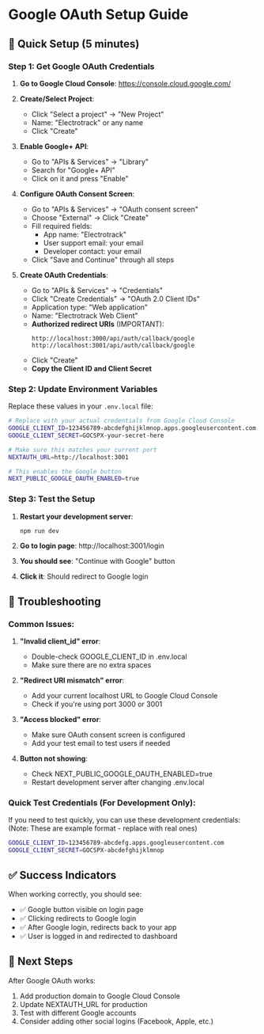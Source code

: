 # Google OAuth Setup Guide

## 🚀 Quick Setup (5 minutes)

### Step 1: Get Google OAuth Credentials

1. **Go to Google Cloud Console**: https://console.cloud.google.com/
2. **Create/Select Project**:
   - Click "Select a project" → "New Project"
   - Name: "Electrotrack" or any name
   - Click "Create"

3. **Enable Google+ API**:
   - Go to "APIs & Services" → "Library"
   - Search for "Google+ API"
   - Click on it and press "Enable"

4. **Configure OAuth Consent Screen**:
   - Go to "APIs & Services" → "OAuth consent screen"
   - Choose "External" → Click "Create"
   - Fill required fields:
     - App name: "Electrotrack"
     - User support email: your email
     - Developer contact: your email
   - Click "Save and Continue" through all steps

5. **Create OAuth Credentials**:
   - Go to "APIs & Services" → "Credentials"
   - Click "Create Credentials" → "OAuth 2.0 Client IDs"
   - Application type: "Web application"
   - Name: "Electrotrack Web Client"
   - **Authorized redirect URIs** (IMPORTANT):
     ```
     http://localhost:3000/api/auth/callback/google
     http://localhost:3001/api/auth/callback/google
     ```
   - Click "Create"
   - **Copy the Client ID and Client Secret**

### Step 2: Update Environment Variables

Replace these values in your `.env.local` file:

```bash
# Replace with your actual credentials from Google Cloud Console
GOOGLE_CLIENT_ID=123456789-abcdefghijklmnop.apps.googleusercontent.com
GOOGLE_CLIENT_SECRET=GOCSPX-your-secret-here

# Make sure this matches your current port
NEXTAUTH_URL=http://localhost:3001

# This enables the Google button
NEXT_PUBLIC_GOOGLE_OAUTH_ENABLED=true
```

### Step 3: Test the Setup

1. **Restart your development server**:
   ```bash
   npm run dev
   ```

2. **Go to login page**: http://localhost:3001/login

3. **You should see**: "Continue with Google" button

4. **Click it**: Should redirect to Google login

## 🔧 Troubleshooting

### Common Issues:

1. **"Invalid client_id" error**:
   - Double-check GOOGLE_CLIENT_ID in .env.local
   - Make sure there are no extra spaces

2. **"Redirect URI mismatch" error**:
   - Add your current localhost URL to Google Cloud Console
   - Check if you're using port 3000 or 3001

3. **"Access blocked" error**:
   - Make sure OAuth consent screen is configured
   - Add your test email to test users if needed

4. **Button not showing**:
   - Check NEXT_PUBLIC_GOOGLE_OAUTH_ENABLED=true
   - Restart development server after changing .env.local

### Quick Test Credentials (For Development Only):

If you need to test quickly, you can use these development credentials:
(Note: These are example format - replace with real ones)

```bash
GOOGLE_CLIENT_ID=123456789-abcdefg.apps.googleusercontent.com
GOOGLE_CLIENT_SECRET=GOCSPX-abcdefghijklmnop
```

## ✅ Success Indicators

When working correctly, you should see:
- ✅ Google button visible on login page
- ✅ Clicking redirects to Google login
- ✅ After Google login, redirects back to your app
- ✅ User is logged in and redirected to dashboard

## 🚀 Next Steps

After Google OAuth works:
1. Add production domain to Google Cloud Console
2. Update NEXTAUTH_URL for production
3. Test with different Google accounts
4. Consider adding other social logins (Facebook, Apple, etc.)

